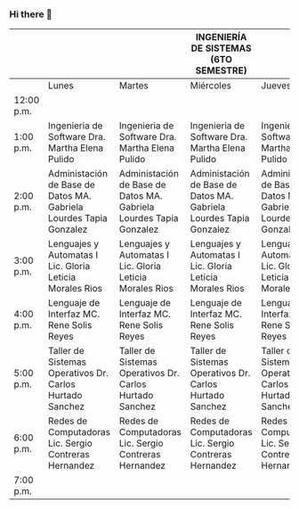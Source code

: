 ### Hi there 👋


|            |                                                                                            |                                                                                            | INGENIERÍA DE SISTEMAS (6TO SEMESTRE)                                                      |                                                                                            |                                                                                            |
|------------|--------------------------------------------------------------------------------------------|--------------------------------------------------------------------------------------------|--------------------------------------------------------------------------------------------|--------------------------------------------------------------------------------------------|--------------------------------------------------------------------------------------------|
|            | Lunes                                                                                      | Martes                                                                                     | Miércoles                                                                                  | Jueves                                                                                     | Viernes                                                                                    |
| 12:00 p.m. |                                                                                            |                                                                                            |                                                                                            |                                                                                            |                                                                                            |
| 1:00 p.m.  | Ingenieria de Software                             Dra. Martha Elena Pulido                | Ingenieria de Software                             Dra. Martha Elena Pulido                | Ingenieria de Software                             Dra. Martha Elena Pulido                | Ingenieria de Software                             Dra. Martha Elena Pulido                | Ingenieria de Software                             Dra. Martha Elena Pulido                |
| 2:00 p.m.  | Administación de Base de Datos                    MA. Gabriela Lourdes Tapia Gonzalez      | Administación de Base de Datos                    MA. Gabriela Lourdes Tapia Gonzalez      | Administación de Base de Datos                    MA. Gabriela Lourdes Tapia Gonzalez      | Administación de Base de Datos                    MA. Gabriela Lourdes Tapia Gonzalez      | Administación de Base de Datos                    MA. Gabriela Lourdes Tapia Gonzalez      |
| 3:00 p.m.  | Lenguajes y Automatas I                                   Lic. Gloria Leticia Morales Rios | Lenguajes y Automatas I                                   Lic. Gloria Leticia Morales Rios | Lenguajes y Automatas I                                   Lic. Gloria Leticia Morales Rios | Lenguajes y Automatas I                                   Lic. Gloria Leticia Morales Rios | Lenguajes y Automatas I                                   Lic. Gloria Leticia Morales Rios |
| 4:00 p.m.  | Lenguaje de Interfaz                                          MC. Rene Solis Reyes         | Lenguaje de Interfaz                                          MC. Rene Solis Reyes         | Lenguaje de Interfaz                                          MC. Rene Solis Reyes         | Lenguaje de Interfaz                                          MC. Rene Solis Reyes         |                                                                                            |
| 5:00 p.m.  | Taller de Sistemas Operativos                       Dr. Carlos Hurtado Sanchez             | Taller de Sistemas Operativos                       Dr. Carlos Hurtado Sanchez             | Taller de Sistemas Operativos                       Dr. Carlos Hurtado Sanchez             | Taller de Sistemas Operativos                       Dr. Carlos Hurtado Sanchez             |                                                                                            |
| 6:00 p.m.  | Redes de Computadoras                                   Lic. Sergio Contreras Hernandez    | Redes de Computadoras                                   Lic. Sergio Contreras Hernandez    | Redes de Computadoras                                   Lic. Sergio Contreras Hernandez    | Redes de Computadoras                                   Lic. Sergio Contreras Hernandez    | Redes de Computadoras                                   Lic. Sergio Contreras Hernandez    |
| 7:00 p.m.  |                                                                                            |                                                                                            |                                                                                            |                                                                                            |                                                                                            |
<!--
**HectorLN/HectorLN** is a ✨ _special_ ✨ repository because its `README.md` (this file) appears on your GitHub profile.

Here are some ideas to get you started:

- 🔭 I’m currently working on ...
- 🌱 I’m currently learning ...
- 👯 I’m looking to collaborate on ...
- 🤔 I’m looking for help with ...
- 💬 Ask me about ...
- 📫 How to reach me: ...
- 😄 Pronouns: ...
- ⚡ Fun fact: ...
-->
